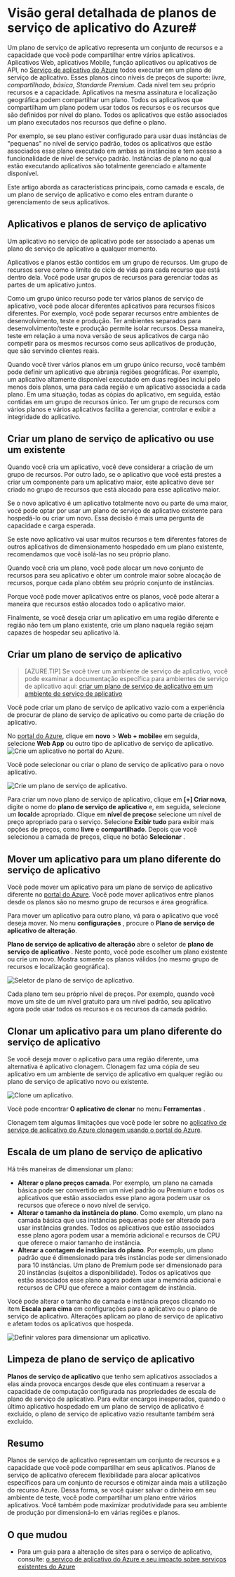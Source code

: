 <properties
    pageTitle="Visão geral detalhada de planos de serviço de aplicativo do Azure | Microsoft Azure"
    description="Saiba como os planos de serviço de aplicativo para o trabalho de serviço de aplicativo do Azure e como eles trazem benefícios à sua experiência de gerenciamento."
    keywords="aplicativo, azure aplicativo serviço, escaláveis, plano de serviço de aplicativo escala, custos de serviço de aplicativo"
    services="app-service"
    documentationCenter=""
    authors="btardif"
    manager="wpickett"
    editor=""/>

<tags
    ms.service="app-service"
    ms.workload="na"
    ms.tgt_pltfrm="na"
    ms.devlang="na"
    ms.topic="article"
    ms.date="10/13/2016"
    ms.author="byvinyal"/>

# <a name="azure-app-service-plans-in-depth-overview"></a>Visão geral detalhada de planos de serviço de aplicativo do Azure#

Um plano de serviço de aplicativo representa um conjunto de recursos e a capacidade que você pode compartilhar entre vários aplicativos. Aplicativos Web, aplicativos Mobile, função aplicativos ou aplicativos de API, no [Serviço de aplicativo do Azure](http://go.microsoft.com/fwlink/?LinkId=529714) todos executar em um plano de serviço de aplicativo. Esses planos cinco níveis de preços de suporte: *livre*, *compartilhado*, *básica*, *Standard*e *Premium*. Cada nível tem seu próprio recursos e a capacidade. Aplicativos na mesma assinatura e localização geográfica podem compartilhar um plano. Todos os aplicativos que compartilham um plano podem usar todos os recursos e os recursos que são definidos por nível do plano. Todos os aplicativos que estão associados um plano executados nos recursos que define o plano.

Por exemplo, se seu plano estiver configurado para usar duas instâncias de "pequenas" no nível de serviço padrão, todos os aplicativos que estão associados esse plano executado em ambas as instâncias e tem acesso a funcionalidade de nível de serviço padrão. Instâncias de plano no qual estão executando aplicativos são totalmente gerenciado e altamente disponível.

Este artigo aborda as características principais, como camada e escala, de um plano de serviço de aplicativo e como eles entram durante o gerenciamento de seus aplicativos.

## <a name="apps-and-app-service-plans"></a>Aplicativos e planos de serviço de aplicativo

Um aplicativo no serviço de aplicativo pode ser associado a apenas um plano de serviço de aplicativo a qualquer momento.

Aplicativos e planos estão contidos em um grupo de recursos. Um grupo de recursos serve como o limite de ciclo de vida para cada recurso que está dentro dela. Você pode usar grupos de recursos para gerenciar todas as partes de um aplicativo juntos.

Como um grupo único recurso pode ter vários planos de serviço de aplicativo, você pode alocar diferentes aplicativos para recursos físicos diferentes. Por exemplo, você pode separar recursos entre ambientes de desenvolvimento, teste e produção. Ter ambientes separados para desenvolvimento/teste e produção permite isolar recursos. Dessa maneira, teste em relação a uma nova versão de seus aplicativos de carga não competir para os mesmos recursos como seus aplicativos de produção, que são servindo clientes reais.

Quando você tiver vários planos em um grupo único recurso, você também pode definir um aplicativo que abranja regiões geográficas. Por exemplo, um aplicativo altamente disponível executado em duas regiões inclui pelo menos dois planos, uma para cada região e um aplicativo associada a cada plano. Em uma situação, todas as cópias do aplicativo, em seguida, estão contidas em um grupo de recursos único. Ter um grupo de recursos com vários planos e vários aplicativos facilita a gerenciar, controlar e exibir a integridade do aplicativo.

## <a name="create-an-app-service-plan-or-use-existing-one"></a>Criar um plano de serviço de aplicativo ou use um existente

Quando você cria um aplicativo, você deve considerar a criação de um grupo de recursos. Por outro lado, se o aplicativo que você está prestes a criar um componente para um aplicativo maior, este aplicativo deve ser criado no grupo de recursos que está alocado para esse aplicativo maior.

Se o novo aplicativo é um aplicativo totalmente novo ou parte de uma maior, você pode optar por usar um plano de serviço de aplicativo existente para hospedá-lo ou criar um novo. Essa decisão é mais uma pergunta de capacidade e carga esperada.

Se este novo aplicativo vai usar muitos recursos e tem diferentes fatores de outros aplicativos de dimensionamento hospedado em um plano existente, recomendamos que você isolá-las no seu próprio plano.

Quando você cria um plano, você pode alocar um novo conjunto de recursos para seu aplicativo e obter um controle maior sobre alocação de recursos, porque cada plano obtém seu próprio conjunto de instâncias.

Porque você pode mover aplicativos entre os planos, você pode alterar a maneira que recursos estão alocados todo o aplicativo maior.

Finalmente, se você deseja criar um aplicativo em uma região diferente e região não tem um plano existente, crie um plano naquela região sejam capazes de hospedar seu aplicativo lá.

## <a name="create-an-app-service-plan"></a>Criar um plano de serviço de aplicativo

>[AZURE.TIP] Se você tiver um ambiente de serviço de aplicativo, você pode examinar a documentação específica para ambientes de serviço de aplicativo aqui: [criar um plano de serviço de aplicativo em um ambiente de serviço de aplicativo](../app-service-web/app-service-web-how-to-create-a-web-app-in-an-ase.md#createplan)

Você pode criar um plano de serviço de aplicativo vazio com a experiência de procurar de plano de serviço de aplicativo ou como parte de criação do aplicativo.

No [portal do Azure](https://portal.azure.com), clique em **novo** > **Web + mobile**e em seguida, selecione **Web App** ou outro tipo de aplicativo de serviço de aplicativo.
![Crie um aplicativo no portal do Azure.][createWebApp]

Você pode selecionar ou criar o plano de serviço de aplicativo para o novo aplicativo.

 ![Crie um plano de serviço de aplicativo.][createASP]

Para criar um novo plano de serviço de aplicativo, clique em **[+] Criar nova**, digite o nome do **plano de serviço de aplicativo** e, em seguida, selecione um **local**de apropriado. Clique em **nível de preços**e selecione um nível de preço apropriado para o serviço. Selecione **Exibir tudo** para exibir mais opções de preços, como **livre** e **compartilhado**. Depois que você selecionou a camada de preços, clique no botão **Selecionar** .

## <a name="move-an-app-to-a-different-app-service-plan"></a>Mover um aplicativo para um plano diferente do serviço de aplicativo

Você pode mover um aplicativo para um plano de serviço de aplicativo diferente no [portal do Azure](https://portal.azure.com). Você pode mover aplicativos entre planos desde os planos são no mesmo grupo de recursos e área geográfica.

Para mover um aplicativo para outro plano, vá para o aplicativo que você deseja mover. No menu **configurações** , procure o **Plano de serviço de aplicativo de alteração**.

**Plano de serviço de aplicativo de alteração** abre o seletor de **plano de serviço de aplicativo** . Neste ponto, você pode escolher um plano existente ou crie um novo. Mostra somente os planos válidos (no mesmo grupo de recursos e localização geográfica).

![Seletor de plano de serviço de aplicativo.][change]

Cada plano tem seu próprio nível de preços. Por exemplo, quando você move um site de um nível gratuito para um nível padrão, seu aplicativo agora pode usar todos os recursos e os recursos da camada padrão.

## <a name="clone-an-app-to-a-different-app-service-plan"></a>Clonar um aplicativo para um plano diferente do serviço de aplicativo
Se você deseja mover o aplicativo para uma região diferente, uma alternativa é aplicativo clonagem. Clonagem faz uma cópia de seu aplicativo em um ambiente de serviço de aplicativo em qualquer região ou plano de serviço de aplicativo novo ou existente.

 ![Clone um aplicativo.][appclone]

Você pode encontrar **O aplicativo de clonar** no menu **Ferramentas** .

Clonagem tem algumas limitações que você pode ler sobre no [aplicativo de serviço de aplicativo do Azure clonagem usando o portal do Azure](../app-service-web/app-service-web-app-cloning-portal.md).

## <a name="scale-an-app-service-plan"></a>Escala de um plano de serviço de aplicativo

Há três maneiras de dimensionar um plano:

- **Alterar o plano preços camada**. Por exemplo, um plano na camada básica pode ser convertido em um nível padrão ou Premium e todos os aplicativos que estão associados esse plano agora podem usar os recursos que oferece o novo nível de serviço.
- **Alterar o tamanho da instância do plano**. Como exemplo, um plano na camada básica que usa instâncias pequenas pode ser alterado para usar instâncias grandes. Todos os aplicativos que estão associados esse plano agora podem usar a memória adicional e recursos de CPU que oferece o maior tamanho de instância.
- **Alterar a contagem de instâncias do plano**. Por exemplo, um plano padrão que é dimensionado para três instâncias pode ser dimensionado para 10 instâncias. Um plano de Premium pode ser dimensionado para 20 instâncias (sujeitos a disponibilidade). Todos os aplicativos que estão associados esse plano agora podem usar a memória adicional e recursos de CPU que oferece a maior contagem de instância.

Você pode alterar o tamanho de camada e instância preços clicando no item **Escala para cima** em configurações para o aplicativo ou o plano de serviço de aplicativo. Alterações aplicam ao plano de serviço de aplicativo e afetam todos os aplicativos que hospeda.

 ![Definir valores para dimensionar um aplicativo.][pricingtier]

## <a name="app-service-plan-cleanup"></a>Limpeza de plano de serviço de aplicativo
**Planos de serviço de aplicativo** que tenho sem aplicativos associados a elas ainda provoca encargos desde que eles continuam a reservar a capacidade de computação configurada nas propriedades de escala de plano de serviço de aplicativo.
Para evitar encargos inesperados, quando o último aplicativo hospedado em um plano de serviço de aplicativo é excluído, o plano de serviço de aplicativo vazio resultante também será excluído.


## <a name="summary"></a>Resumo

Planos de serviço de aplicativo representam um conjunto de recursos e a capacidade que você pode compartilhar em seus aplicativos. Planos de serviço de aplicativo oferecem flexibilidade para alocar aplicativos específicos para um conjunto de recursos e otimizar ainda mais a utilização do recurso Azure. Dessa forma, se você quiser salvar o dinheiro em seu ambiente de teste, você pode compartilhar um plano entre vários aplicativos. Você também pode maximizar produtividade para seu ambiente de produção por dimensioná-lo em várias regiões e planos.

## <a name="whats-changed"></a>O que mudou

* Para um guia para a alteração de sites para o serviço de aplicativo, consulte: [o serviço de aplicativo do Azure e seu impacto sobre serviços existentes do Azure](http://go.microsoft.com/fwlink/?LinkId=529714)

[pricingtier]: ./media/azure-web-sites-web-hosting-plans-in-depth-overview/appserviceplan-pricingtier.png
[assign]: ./media/azure-web-sites-web-hosting-plans-in-depth-overview/assing-appserviceplan.png
[change]: ./media/azure-web-sites-web-hosting-plans-in-depth-overview/change-appserviceplan.png
[createASP]: ./media/azure-web-sites-web-hosting-plans-in-depth-overview/create-appserviceplan.png
[createWebApp]: ./media/azure-web-sites-web-hosting-plans-in-depth-overview/create-web-app.png
[appclone]: ./media/azure-web-sites-web-hosting-plans-in-depth-overview/app-clone.png
